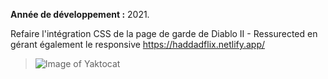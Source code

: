 **Année de développement :** 2021.</br>

Refaire l'intégration CSS de la page de garde de Diablo II - Ressurected en gérant également le responsive https://haddadflix.netlify.app/
> ![Image of Yaktocat](https://imgur.com/iXUhd05.png)
